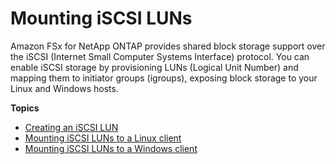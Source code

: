 # Mounting iSCSI LUNs<a name="iSCSI-LUNs"></a>

Amazon FSx for NetApp ONTAP provides shared block storage support over the iSCSI \(Internet Small Computer Systems Interface\) protocol\. You can enable iSCSI storage by provisioning LUNs \(Logical Unit Number\) and mapping them to initiator groups \(igroups\), exposing block storage to your Linux and Windows hosts\. 

**Topics**
+ [Creating an iSCSI LUN](create-iscsi-lun.md)
+ [Mounting iSCSI LUNs to a Linux client](mount-iscsi-luns-linux.md)
+ [Mounting iSCSI LUNs to a Windows client](mount-iscsi-windows.md)